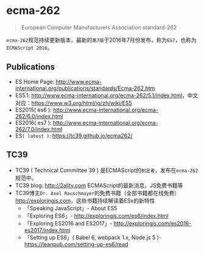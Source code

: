 # ecma-262

> European Computer Manufacturers Association standard-262

`ecma-262`规范持续更新版本，最新的`第7版`于2016年7月份发布，称为`ES7`，也称为`ECMAScript 2016`。

## Publications

* ES Home Page: <http://www.ecma-international.org/publications/standards/Ecma-262.htm>
* ES5.1: <http://www.ecma-international.org/ecma-262/5.1/index.html>，中文对应：<https://www.w3.org/html/ig/zh/wiki/ES5> 
* ES2015( es6 ): <http://www.ecma-international.org/ecma-262/6.0/index.html>
* ES2016( es7 ): <http://www.ecma-international.org/ecma-262/7.0/index.html>
* ES`( latest )`: <https://tc39.github.io/ecma262/>


## TC39

* TC39 ( Technical Committee 39 ) 是ECMAScript的`制定者`，发布在`ecma-262`规范中。
* TC39 blog: <http://2ality.com> ECMAScript的最新消息，JS免费书籍等
* TC39博主`Dr. Axel Rauschmayer`的免费书籍（全部书籍都在线免费）<http://exploringjs.com>，这些书籍持续解读着ESx的新特性
    * 「Speaking JavaScript」- About ES5
    * 「Exploring ES6」- <http://exploringjs.com/es6/index.html>
    * 「Exploring ES2016 and ES2017」- <http://exploringjs.com/es2016-es2017/index.html>
    * 「Setting up ES6」( Babel 6, webpack 1.x, Node.js 5 )- <https://leanpub.com/setting-up-es6/read>




